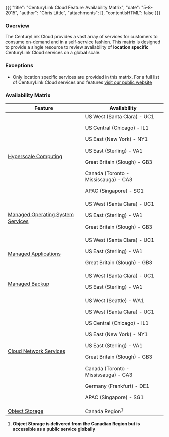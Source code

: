 {{{
  "title": "CenturyLink Cloud Feature Availability Matrix",
  "date": "5-8-2015",
  "author": "Chris Little",
  "attachments": [],
  "contentIsHTML": false
}}}

### Overview

The CenturyLink Cloud provides a vast array of services for customers to consume on-demand and in a self-service fashion.  This matrix is designed to provide a single resource to review availability of **location specific** CenturyLink Cloud services on a global scale.  

### Exceptions

* Only location specific services are provided in this matrix.  For a full list of CenturyLink Cloud services and features [visit our public website](//www.centurylinkcloud.com)

### Availability Matrix

**Feature**|**Availability**
-----------|----------------
[Hyperscale Computing](//www.centurylinkcloud.com/hyperscale)|US West (Santa Clara) - UC1<p>US Central (Chicago) - IL1<p>US East (New York) - NY1<p>US East (Sterling) - VA1<p>Great Britain (Slough) - GB3<p>Canada (Toronto - Mississauga) - CA3<p>APAC (Singapore) - SG1
[Managed Operating System Services](//www.centurylinkcloud.com/managed-services/operating-system)|US West (Santa Clara) - UC1<p>US East (Sterling) - VA1<p>Great Britain (Slough) - GB3
[Managed Applications](//www.centurylinkcloud.com/managed-services)|US West (Santa Clara) - UC1<p>US East (Sterling) - VA1<p>Great Britain (Slough) - GB3
[Managed Backup](//www.centurylinkcloud.com/managed-services/backup)|US West (Santa Clara) - UC1<p>US East (Sterling) - VA1
[Cloud Network Services](//www.centurylinkcloud.com/blog/post/use-cloud-network-service-for-making-hybrid-cloud-a-reality)|US West (Seattle) - WA1<p>US West (Santa Clara) - UC1<p>US Central (Chicago) - IL1<p>US East (New York) - NY1<p>US East (Sterling) - VA1<p>Great Britain (Slough) - GB3<p>Canada (Toronto - Mississauga) - CA3<p>Germany (Frankfurt) - DE1<p>APAC (Singapore) - SG1
[Object Storage](//www.centurylinkcloud.com/object-storage)|Canada Region<sup>1</sup>

1.  **Object Storage is delivered from the Canadian Region but is accessible as a public service globally**
